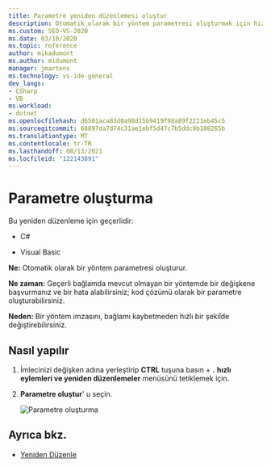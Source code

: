 ```yaml
---
title: Parametre yeniden düzenlemesi oluştur
description: Otomatik olarak bir yöntem parametresi oluşturmak için hızlı eylemler ve yeniden düzenlemeler menüsünü nasıl kullanacağınızı öğrenin.
ms.custom: SEO-VS-2020
ms.date: 03/10/2020
ms.topic: reference
author: mikadumont
ms.author: midumont
manager: jmartens
ms.technology: vs-ide-general
dev_langs:
- CSharp
- VB
ms.workload:
- dotnet
ms.openlocfilehash: d6501aca83d0a98d15b9419f98a89f2221eb45c5
ms.sourcegitcommit: 68897da7d74c31ae1ebf5d47c7b5ddc9b108265b
ms.translationtype: MT
ms.contentlocale: tr-TR
ms.lasthandoff: 08/13/2021
ms.locfileid: "122143891"
---
```

# <a name="generate-parameter"></a>Parametre oluşturma

Bu yeniden düzenleme için geçerlidir:

- C#

- Visual Basic

**Ne:** Otomatik olarak bir yöntem parametresi oluşturur.

**Ne zaman:** Geçerli bağlamda mevcut olmayan bir yöntemde bir değişkene başvurmanız ve bir hata alabilirsiniz; kod çözümü olarak bir parametre oluşturabilirsiniz. 

**Neden:** Bir yöntem imzasını, bağlamı kaybetmeden hızlı bir şekilde değiştirebilirsiniz.

## <a name="how-to"></a>Nasıl yapılır

1. İmlecinizi değişken adına yerleştirip **CTRL** tuşuna basın + **.** **hızlı eylemleri ve yeniden düzenlemeler** menüsünü tetiklemek için.
1. **Parametre oluştur**' u seçin.

   ![Parametre oluşturma](media/generate-parameter.png) 

## <a name="see-also"></a>Ayrıca bkz.

- [Yeniden Düzenle](../refactoring-in-visual-studio.md)
